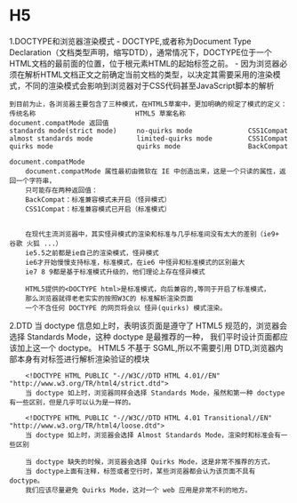 # H5 #

1.DOCTYPE和浏览器渲染模式
    - DOCTYPE,或者称为Document Type Declaration（文档类型声明，缩写DTD），通常情况下，DOCTYPE位于一个HTML文档的最前面的位置，位于根元素HTML的起始标签之前。
    - 因为浏览器必须在解析HTML文档正文之前确定当前文档的类型，以决定其需要采用的渲染模式，不同的渲染模式会影响到浏览器对于CSS代码甚至JavaScript脚本的解析

    到目前为止，各浏览器主要包含了三种模式，在HTML5草案中，更加明确的规定了模式的定义：
    传统名称                         HTML5 草案名称              document.compatMode 返回值
    standards mode(strict mode)     no-quirks mode              CSS1Compat
    almost standards mode           limited-quirks mode         CSS1Compat
    quirks mode                     quirks mode                 BackCompat

    document.compatMode
        document.compatMode 属性最初由微软在 IE 中创造出来，这是一个只读的属性，返回一个字符串，
        只可能存在两种返回值：
        BackCompat：标准兼容模式未开启（怪异模式）
        CSS1Compat：标准兼容模式已开启（标准模式）

    
        在现代主流浏览器中，其实怪异模式的渲染和标准与几乎标准间没有太大的差别（ie9+ 谷歌 火狐 ...）
        ie5.5之前都是ie自己的渲染模式，怪异模式
        ie6才开始慢慢支持标准，标准模式，在ie6 中怪异和标准模式的区别最大
        ie7 8 9都是基于标准模式升级的，他们理论上存在怪异模式

        HTML5提供的<DOCTYPE html>是标准模式，向后兼容的,等同于开启了标准模式，
        那么浏览器就得老老实实的按照W3C的 标准解析渲染页面
        一个不含任何 DOCTYPE 的网页将会以 怪异(quirks) 模式渲染。

2.DTD
    <!DOCTYPE html>
        当 doctype 信息如上时，表明该页面是遵守了 HTML5 规范的，浏览器会选择 Standards Mode，这种 doctype 是最推荐的一种，
        我们平时设计页面都应该加上这一个 doctype。
        HTML5 不基于 SGML,所以不需要引用 DTD,浏览器内部本身有对标签进行解析渲染验证的模块

        <!DOCTYPE HTML PUBLIC "-//W3C//DTD HTML 4.01//EN" "http://www.w3.org/TR/html4/strict.dtd">
        当 doctype 如上时，浏览器同样会选择 Standards Mode，虽然和第一种 doctype 有一些区别，但是几乎可以认为是一样的。

        <!DOCTYPE HTML PUBLIC "-//W3C//DTD HTML 4.01 Transitional//EN" "http://www.w3.org/TR/html4/loose.dtd">
        当 doctype 如上时，浏览器会选择 Almost Standards Mode，渲染时和标准会有一些区别

        当 doctype 缺失的时候，浏览器会选择 Quirks Mode，这是非常不推荐的方式，
        当 doctype上面有注释，标签或者空行时，某些浏览器都会认为该页面不具有doctype。
        我们应该尽量避免 Quirks Mode，这对一个 web 应用是非常不利的地方。
